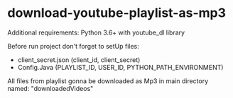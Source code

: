 # download-youtube-playlist-as-mp3

Additional requirements:
Python 3.6+ with youtube_dl library

Before run project don't forget to setUp files:
- client_secret.json (client_id, client_secret)
- Config.Java (PLAYLIST_ID, USER_ID, PYTHON_PATH_ENVIRONMENT)


All files from playlist gonna be downloaded as Mp3 in main directory named: "downloadedVideos"
